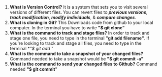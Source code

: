 1. **What is Version Control?** It is a system that sets you to visit several versions of different files. You can revert files to ***previous versions***, ***track modification***, ***modify individuals***, & ***compare changes***.
1. **What is cloning in Git?** This Downloads code from github to your local computer. In the terminal you have to write **"$ git clone"** 
1. **What is the command to track and stage files?** In  order to track and stage one file, you need to type in the terminal **"git add filename"**. If you're looking to track and stage all files, you need to type in the terminal **"$ git add *"**
1. **What is the command to take a snapshot of your changed files?** Command needed to take a snapshot would be **"$ git commit -a"**
1. **What is the command to send your changed files to Github?** Command needed **"$ git commit"**
